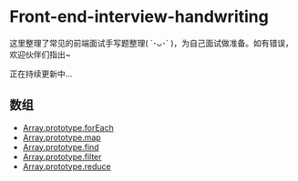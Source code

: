 # Front-end-interview-handwriting
这里整理了常见的前端面试手写题整理( ´･ᴗ･` )，为自己面试做准备。如有错误，欢迎伙伴们指出~

正在持续更新中...

## 数组
- [Array.prototype.forEach](https://github.com/luoxy0518/front-end-interview-handwriting/tree/master/array/forEach.js)
- [Array.prototype.map](https://github.com/luoxy0518/front-end-interview-handwriting/tree/master/array/map.js)
- [Array.prototype.find](https://github.com/luoxy0518/front-end-interview-handwriting/tree/master/array/find.js)
- [Array.prototype.filter](https://github.com/luoxy0518/front-end-interview-handwriting/tree/master/array/filter.js)
- [Array.prototype.reduce](https://github.com/luoxy0518/front-end-interview-handwriting/tree/master/array/reduce.js)


